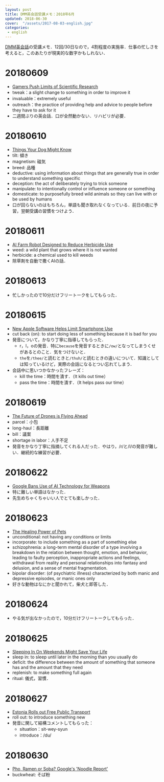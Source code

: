 ```yaml
---
layout: post
title: DMM英会話受講メモ：2018年6月
updated: 2018-06-30
cover:  "/assets/2017-08-03-english.jpg"
categories:
 - english
---
```


[DMM英会話](http://eikaiwa.dmm.com/)の受講メモ．12回/30日なので，4割程度の実施率．仕事の忙しさを考えると，このあたりが現実的な数字かもしれない．

# 20180609

- [Gamers Push Limits of Scientific Research](https://app.eikaiwa.dmm.com/daily-news/article/gamers-push-limits-of-scientific-research/m0I8AOPhEeeyorvShZ0_nQ)
- tweak：a slight change to something in order to improve it
- invaluable：extremely useful
- outreach：the practice of providing help and advice to people before they have to ask for it
- 二週間ぶりの英会話．口が全然動かない．リハビリが必要．

# 20180610

- [Things Your Dog Might Know](https://app.eikaiwa.dmm.com/daily-news/article/things-your-dog-might-know/a0fAws5OEeeULl-V0Jfpkg)
- tilt: 傾き
- magnetism: 磁気
- breed: 品種
- deductive: using information about things that are generally true in order to understand something specific
- deception: the act of deliberately trying to trick someone
- manipulate: to intentionally control or influence someone or something
- domesticate: to purposefully breed wild animals so they can live with or be used by humans
- 口が回らないのはもちろん，単語も聞き取れなくなっている．前日の夜に予習，翌朝受講の習慣をつけよう．

# 20180611

- [AI Farm Robot Designed to Reduce Herbicide Use](https://app.eikaiwa.dmm.com/daily-news/article/ai-farm-robot-designed-to-reduce-herbicide-use/5HGEimVuEeikiEMkZY11HA)
- weed: a wild plant that grows where it is not wanted
- herbicide: a chemical used to kill weeds
- 除草剤を自動で撒くAIの話．

# 20180613

- 忙しかったので10分だけフリートークをしてもらった．

# 20180615

- [New Apple Software Helps Limit Smartphone Use](https://app.eikaiwa.dmm.com/daily-news/article/new-apple-software-helps-limit-smartphone-use/1Vx06mo9EeiIaU-1bPoGZA)
- cut back (on): to start doing less of something because it is bad for you
- 発音について，かなり丁寧に指導してもらった．
    - r，l，oの発音．特に`because`を発音するときに`/ow/`となってしまうくせがあるとのこと．気をつけないと．
    - `the`を`/thee/`と読むときと`/thuh/`と読むときの違いについて．知識としては知っているけど，実際の会話になるとつい忘れてしまう．
- 会話中に思いつかなかったフレーズ：
    - kill the time：時間を潰す．（It kills out time）
    - pass the time：時間を潰す．（It helps pass our time）

# 20180619

- [The Future of Drones is Flying Ahead](https://app.eikaiwa.dmm.com/daily-news/article/the-future-of-drones-is-flying-ahead/HOV57mi7EeiTlAvv42-rRA)
- parcel：小包
- long-haul：長距離
- bill：議案
- shortage in labor：人手不足
- 発音をかなり丁寧に指摘してくれる人だった．やはり，/r/と/l/の発音が難しい．継続的な練習が必要．

# 20180622

- [Google Bans Use of AI Technology for Weapons](https://app.eikaiwa.dmm.com/daily-news/article/google-bans-use-of-ai-technology-for-weapons/9R_BXm_LEeit56coaNijlw)
- 特に難しい単語はなかった．
- 先生めちゃくちゃいい人でとても楽しかった．

# 20180623

- [The Healing Power of Pets](https://app.eikaiwa.dmm.com/daily-news/article/the-healing-power-of-pets/iv7WrmseEeip-ovbozMF5w)
- unconditional: not having any conditions or limits
- incorporate: to include something as a part of something else
- schizophrenia: a long-term mental disorder of a type involving a breakdown in the relation between thought, emotion, and behavior, leading to faulty perception, inappropriate actions and feelings, withdrawal from reality and personal relationships into fantasy and delusion, and a sense of mental fragmentation.
- bipolar disorder: (of psychiatric illness) characterized by both manic and depressive episodes, or manic ones only
- 好きな動物はなにかと聞かれて，柴犬と即答した．

# 20180624

- やる気が出なかったので，10分だけフリートークしてもらった．

# 20180625

- [Sleeping In On Weekends Might Save Your Life](https://app.eikaiwa.dmm.com/daily-news/article/sleeping-in-on-weekends-might-save-your-life/I5usOHEkEeiCFu9NSPuYbg)
- sleep in: to sleep until later in the morning than you usually do
- deficit: the difference between the amount of something that someone has and the amount that they need
- replenish: to make something full again
- ritual: 儀式，習慣．

# 20180627

- [Estonia Rolls out Free Public Transport](https://app.eikaiwa.dmm.com/daily-news/article/estonia-rolls-out-free-public-transport/TRDIUHEkEeiCX5eNi4SQLA)
- roll out: to introduce something new
- 発音に関して結構コメントしてもらった：
    - situation：sit-wey-syun
    - introduce：/du/

# 20180630

- [Pho, Ramen or Soba? Google's 'Noodle Report'](https://app.eikaiwa.dmm.com/daily-news/article/pho-ramen-or-soba-googles-noodle-report/1AdepHhQEei-ZS8JoVIL8A)
- buckwheat: そば粉
